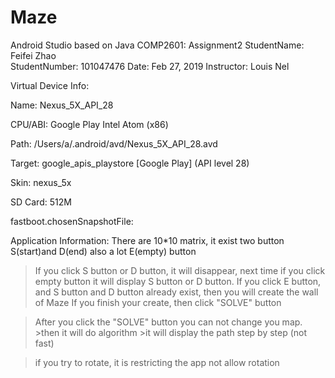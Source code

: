 # Maze
Android Studio based on Java
COMP2601:    Assignment2
StudentName: Feifei Zhao   
StudentNumber: 101047476
Date:        Feb 27, 2019
Instructor:  Louis Nel


Virtual Device Info:

Name: Nexus_5X_API_28

CPU/ABI: Google Play Intel Atom (x86)

Path: /Users/a/.android/avd/Nexus_5X_API_28.avd

Target: google_apis_playstore [Google Play] (API level 28)

Skin: nexus_5x

SD Card: 512M

fastboot.chosenSnapshotFile: 



Application Information:
There are 10*10 matrix, it exist two button S(start)and D(end) also a lot E(empty) button

> If you click S button or D button, it will disappear, next time if you click empty button it will display S button or D button.
>If you click E button, and S button and D button already exist, then you will create the wall of Maze
> If you finish your create, then click "SOLVE" button

> After you click the "SOLVE" button you can not change you map.
	>then it will do algorithm
	>it will display the path step by step (not fast)


>if you try to rotate, it is restricting the app not allow rotation



